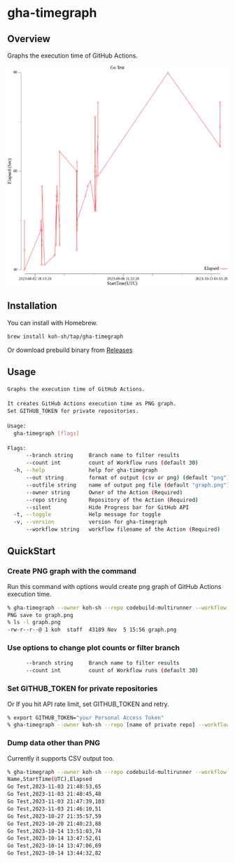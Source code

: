 # gha-timegraph

## Overview

Graphs the execution time of GitHub Actions.

![Img](_misc/ss.png)

## Installation

You can install with Homebrew.

```bash
brew install koh-sh/tap/gha-timegraph
```

Or download prebuild binary from [Releases](https://github.com/koh-sh/gha-timegraph/releases)

## Usage

```bash
Graphs the execution time of GitHub Actions.

It creates GitHub Actions execution time as PNG graph.
Set GITHUB_TOKEN for private repositories.

Usage:
  gha-timegraph [flags]

Flags:
      --branch string     Branch name to filter results
      --count int         count of Workflow runs (default 30)
  -h, --help              help for gha-timegraph
      --out string        format of output (csv or png) (default "png")
      --outfile string    name of output png file (default "graph.png")
      --owner string      Owner of the Action (Required)
      --repo string       Repository of the Action (Required)
      --silent            Hide Progress bar for GitHub API
  -t, --toggle            Help message for toggle
  -v, --version           version for gha-timegraph
      --workflow string   workflow filename of the Action (Required)
```

## QuickStart

### Create PNG graph with the command

Run this command with options would create png graph of GitHub Actions execution time.

```bash
% gha-timegraph --owner koh-sh --repo codebuild-multirunner --workflow go-test.yml
PNG save to graph.png
% ls -l graph.png
-rw-r--r--@ 1 koh  staff  43189 Nov  5 15:56 graph.png
```

### Use options to change plot counts or filter branch

```bash
      --branch string     Branch name to filter results
      --count int         count of Workflow runs (default 30)
```

### Set GITHUB_TOKEN for private repositories

Or If you hit API rate limit, set GITHUB_TOKEN and retry.

```bash
% export GITHUB_TOKEN="your Personal Access Token"
% gha-timegraph --owner koh-sh --repo [name of private repo] --workflow go-test.yml

```

### Dump data other than PNG

Currently it supports CSV output too.

```bash
% gha-timegraph --owner koh-sh --repo codebuild-multirunner --workflow go-test.yml --count 10 --out csv
Name,StartTime(UTC),Elapsed
Go Test,2023-11-03 21:48:53,65
Go Test,2023-11-03 21:48:45,48
Go Test,2023-11-03 21:47:39,103
Go Test,2023-11-03 21:46:10,51
Go Test,2023-10-27 21:35:57,59
Go Test,2023-10-20 21:40:23,88
Go Test,2023-10-14 13:51:03,74
Go Test,2023-10-14 13:47:52,61
Go Test,2023-10-14 13:47:06,69
Go Test,2023-10-14 13:44:32,82
```
